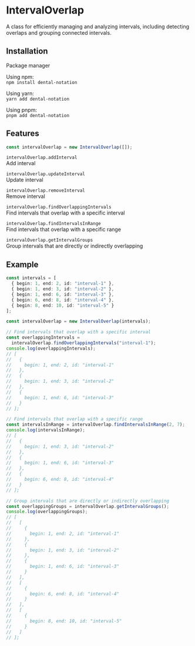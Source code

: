 # IntervalOverlap

A class for efficiently managing and analyzing intervals, including detecting overlaps and grouping connected intervals.

## Installation

Package manager

Using npm:  
`npm install dental-notation`

Using yarn:  
`yarn add dental-notation`

Using pnpm:  
`pnpm add dental-notation`

## Features

```typescript
const intervalOverlap = new IntervalOverlap([]);
```

`intervalOverlap.addInterval`  
Add interval

`intervalOverlap.updateInterval`  
Update interval

`intervalOverlap.removeInterval`  
Remove interval

`intervalOverlap.findOverlappingIntervals`  
Find intervals that overlap with a specific interval

`intervalOverlap.findIntervalsInRange`  
Find intervals that overlap with a specific range

`intervalOverlap.getIntervalGroups`  
Group intervals that are directly or indirectly overlapping

## Example

```typescript
const intervals = [
  { begin: 1, end: 2, id: "interval-1" },
  { begin: 1, end: 3, id: "interval-2" },
  { begin: 1, end: 6, id: "interval-3" },
  { begin: 6, end: 8, id: "interval-4" },
  { begin: 8, end: 10, id: "interval-5" }
];

const intervalOverlap = new IntervalOverlap(intervals);

// Find intervals that overlap with a specific interval
const overlappingIntervals =
  intervalOverlap.findOverlappingIntervals("interval-1");
console.log(overlappingIntervals);
// [
//   {
//     begin: 1, end: 2, id: "interval-1"
//   },
//   {
//     begin: 1, end: 3, id: "interval-2"
//   },
//   {
//     begin: 1, end: 6, id: "interval-3"
//   }
// ];

// Find intervals that overlap with a specific range
const intervalsInRange = intervalOverlap.findIntervalsInRange(2, 7);
console.log(intervalsInRange);
// [
//   {
//     begin: 1, end: 3, id: "interval-2"
//   },
//   {
//     begin: 1, end: 6, id: "interval-3"
//   },
//   {
//     begin: 6, end: 8, id: "interval-4"
//   }
// ];

// Group intervals that are directly or indirectly overlapping
const overlappingGroups = intervalOverlap.getIntervalGroups();
console.log(overlappingGroups);
// [
//   [
//     {
//       begin: 1, end: 2, id: "interval-1"
//     },
//     {
//       begin: 1, end: 3, id: "interval-2"
//     },
//     {
//       begin: 1, end: 6, id: "interval-3"
//     }
//   ],
//   [
//     {
//       begin: 6, end: 8, id: "interval-4"
//     }
//   ],
//   [
//     {
//       begin: 8, end: 10, id: "interval-5"
//     }
//   ]
// ];
```

